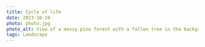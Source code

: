 ```yaml
---
title: Cycle of life
date: 2023-10-10
photo: photo.jpg
photo_alt: View of a mossy pine forest with a fallen tree in the background and a growing tree in the foreground near a water stream
tags: Landscape
---
```

